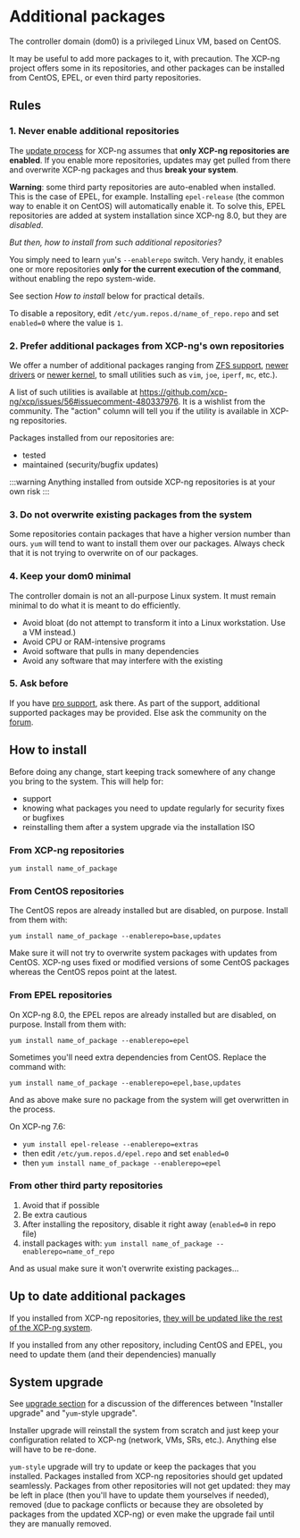 # Additional packages

The controller domain (dom0) is a privileged Linux VM, based on CentOS.

It may be useful to add more packages to it, with precaution. The XCP-ng project offers some in its repositories, and other packages can be installed from CentOS, EPEL, or even third party repositories.

## Rules

### 1. Never enable additional repositories

The [update process](updates.md) for XCP-ng assumes that **only XCP-ng repositories are enabled**. If you enable more repositories, updates may get pulled from there and overwrite XCP-ng packages and thus **break your system**.

**Warning**: some third party repositories are auto-enabled when installed. This is the case of EPEL, for example. Installing `epel-release` (the common way to enable it on CentOS) will automatically enable it. To solve this, EPEL repositories are added at system installation since XCP-ng 8.0, but they are *disabled*.

*But then, how to install from such additional repositories?*

You simply need to learn `yum`'s `--enablerepo` switch. Very handy, it enables one or more repositories **only for the current execution of the command**, without enabling the repo system-wide.

See section *How to install* below for practical details.

To disable a repository, edit `/etc/yum.repos.d/name_of_repo.repo` and set `enabled=0` where the value is `1`.

### 2. Prefer additional packages from XCP-ng's own repositories

We offer a number of additional packages ranging from [ZFS support](https://github.com/xcp-ng/xcp/wiki/ZFS-on-XCP-ng), [newer drivers](hardware.md#alternate-drivers) or [newer kernel](hardware.md#alternate-kernel), to small utilities such as `vim`, `joe`, `iperf`, `mc`, etc.).

A list of such utilities is available at <https://github.com/xcp-ng/xcp/issues/56#issuecomment-480337976>. It is a wishlist from the community. The "action" column will tell you if the utility is available in XCP-ng repositories.

Packages installed from our repositories are:
* tested
* maintained (security/bugfix updates)

:::warning
Anything installed from outside XCP-ng repositories is at your own risk
:::

### 3. Do not overwrite existing packages from the system

Some repositories contain packages that have a higher version number than ours. `yum` will tend to want to install them over our packages. Always check that it is not trying to overwrite on of our packages.

### 4. Keep your dom0 minimal

The controller domain is not an all-purpose Linux system. It must remain minimal to do what it is meant to do efficiently.
* Avoid bloat (do not attempt to transform it into a Linux workstation. Use a VM instead.)
* Avoid CPU or RAM-intensive programs
* Avoid software that pulls in many dependencies
* Avoid any software that may interfere with the existing

### 5. Ask before

If you have [pro support](https://xcp-ng.com), ask there. As part of the support, additional supported packages may be provided. Else ask the community on the [forum](https://xcp-ng.org/forum/).

## How to install

Before doing any change, start keeping track somewhere of any change you bring to the system. This will help for:
* support
* knowing what packages you need to update regularly for security fixes or bugfixes
* reinstalling them after a system upgrade via the installation ISO

### From XCP-ng repositories

`yum install name_of_package`

### From CentOS repositories

The CentOS repos are already installed but are disabled, on purpose. Install from them with:
```
yum install name_of_package --enablerepo=base,updates
```

Make sure it will not try to overwrite system packages with updates from CentOS. XCP-ng uses fixed or modified versions of some CentOS packages whereas the CentOS repos point at the latest.

### From EPEL repositories

On XCP-ng 8.0, the EPEL repos are already installed but are disabled, on purpose. Install from them with:
```
yum install name_of_package --enablerepo=epel
```

Sometimes you'll need extra dependencies from CentOS. Replace the command with:
```
yum install name_of_package --enablerepo=epel,base,updates
```

And as above make sure no package from the system will get overwritten in the process.

On XCP-ng 7.6:
* `yum install epel-release --enablerepo=extras`
* then edit `/etc/yum.repos.d/epel.repo` and set `enabled=0`
* then `yum install name_of_package --enablerepo=epel`

### From other third party repositories

1. Avoid that if possible
2. Be extra cautious
3. After installing the repository, disable it right away (`enabled=0` in repo file)
4. install packages with: `yum install name_of_package --enablerepo=name_of_repo`

And as usual make sure it won't overwrite existing packages...

## Up to date additional packages

If you installed from XCP-ng repositories, [they will be updated like the rest of the XCP-ng system](updates.md).

If you installed from any other repository, including CentOS and EPEL, you need to update them (and their dependencies) manually

## System upgrade

See [upgrade section](upgrade.md) for a discussion of the differences between "Installer upgrade" and "`yum`-style upgrade".

Installer upgrade will reinstall the system from scratch and just keep your configuration related to XCP-ng (network, VMs, SRs, etc.). Anything else will have to be re-done.

`yum-style` upgrade will try to update or keep the packages that you installed. Packages installed from XCP-ng repositories should get updated seamlessly. Packages from other repositories will not get updated: they may be left in place (then you'll have to update them yourselves if needed), removed (due to package conflicts or because they are obsoleted by packages from the updated XCP-ng) or even make the upgrade fail until they are manually removed.